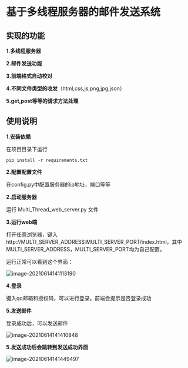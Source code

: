 # 基于多线程服务器的邮件发送系统   

## 实现的功能

**1.多线程服务器**

**2.邮件发送功能**

**3.前端格式自动校对**

**4.不同文件类型的收发**（html,css,js,png,jpg,json）

**5.get,post等等的请求方法处理**



## 使用说明

**1.安装依赖**

在项目目录下运行 

```
pip install -r requirements.txt
```

**2.配置配置文件**

在config.py中配置服务器的ip地址，端口等等

**2.启动服务器**

运行 Multi_Thread_web_server.py 文件

**3.运行web端**

打开任意浏览器，键入 http://MULTI_SERVER_ADDRESS:MULTI_SERVER_PORT/index.html，其中MULTI_SERVER_ADDRESS，MULTI_SERVER_PORT均为自己配置。

运行正常可以看到这个界面：



![image-20210614141113190](C:\Users\86133\AppData\Roaming\Typora\typora-user-images\image-20210614141113190.png)



**4.登录**

键入qq邮箱和授权码，可以进行登录。前端会提示是否登录成功

**5.发送邮件**

登录成功后，可以发送邮件

![image-20210614141410848](C:\Users\86133\AppData\Roaming\Typora\typora-user-images\image-20210614141410848.png)



**5.发送成功后会跳转到发送成功界面**

![image-20210614141449497](C:\Users\86133\AppData\Roaming\Typora\typora-user-images\image-20210614141449497.png)



